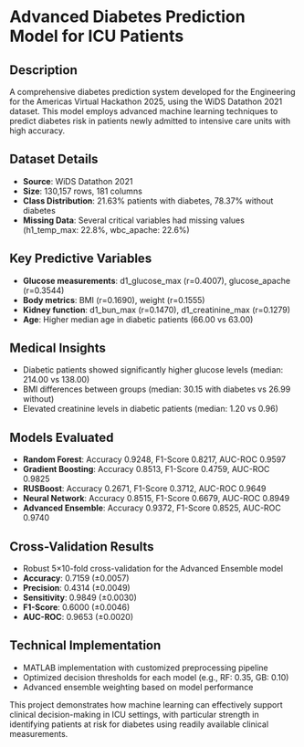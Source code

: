 # Advanced Diabetes Prediction Model for ICU Patients

## Description
A comprehensive diabetes prediction system developed for the Engineering for the Americas Virtual Hackathon 2025, using the WiDS Datathon 2021 dataset. This model employs advanced machine learning techniques to predict diabetes risk in patients newly admitted to intensive care units with high accuracy.

## Dataset Details
- **Source**: WiDS Datathon 2021
- **Size**: 130,157 rows, 181 columns
- **Class Distribution**: 21.63% patients with diabetes, 78.37% without diabetes
- **Missing Data**: Several critical variables had missing values (h1_temp_max: 22.8%, wbc_apache: 22.6%)

## Key Predictive Variables
- **Glucose measurements**: d1_glucose_max (r=0.4007), glucose_apache (r=0.3544)
- **Body metrics**: BMI (r=0.1690), weight (r=0.1555)  
- **Kidney function**: d1_bun_max (r=0.1470), d1_creatinine_max (r=0.1279)
- **Age**: Higher median age in diabetic patients (66.00 vs 63.00)

## Medical Insights
- Diabetic patients showed significantly higher glucose levels (median: 214.00 vs 138.00)
- BMI differences between groups (median: 30.15 with diabetes vs 26.99 without)
- Elevated creatinine levels in diabetic patients (median: 1.20 vs 0.96)

## Models Evaluated
- **Random Forest**: Accuracy 0.9248, F1-Score 0.8217, AUC-ROC 0.9597
- **Gradient Boosting**: Accuracy 0.8513, F1-Score 0.4759, AUC-ROC 0.9825  
- **RUSBoost**: Accuracy 0.2671, F1-Score 0.3712, AUC-ROC 0.9649
- **Neural Network**: Accuracy 0.8515, F1-Score 0.6679, AUC-ROC 0.8949
- **Advanced Ensemble**: Accuracy 0.9372, F1-Score 0.8525, AUC-ROC 0.9740

## Cross-Validation Results
- Robust 5×10-fold cross-validation for the Advanced Ensemble model
- **Accuracy**: 0.7159 (±0.0057)
- **Precision**: 0.4314 (±0.0049)
- **Sensitivity**: 0.9849 (±0.0030)
- **F1-Score**: 0.6000 (±0.0046)
- **AUC-ROC**: 0.9653 (±0.0020)

## Technical Implementation
- MATLAB implementation with customized preprocessing pipeline
- Optimized decision thresholds for each model (e.g., RF: 0.35, GB: 0.10)
- Advanced ensemble weighting based on model performance

This project demonstrates how machine learning can effectively support clinical decision-making in ICU settings, with particular strength in identifying patients at risk for diabetes using readily available clinical measurements.
